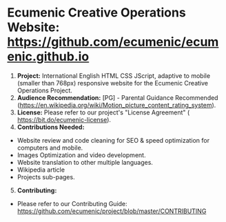 # Ecumenic Creative Operations Website: https://github.com/ecumenic/ecumenic.github.io

1. **Project:** International English HTML CSS JScript, adaptive to mobile (smaller than 768px) responsive website for the Ecumenic Creative Operations Project.
2. **Audience Recommendation:** [PG] - Parental Guidance Recommended (https://en.wikipedia.org/wiki/Motion_picture_content_rating_system).
3. **License:** Please refer to our project's "License Agreement" (
https://bit.do/ecumenic-license).
4. **Contributions Needed:**
- Website review and code cleaning for SEO & speed optimization for computers and mobile.
- Images Optimization and video development.
- Website translation to other multiple languages.
- Wikipedia article
- Projects sub-pages.
5. **Contributing:**
- Please refer to our Contributing Guide:
https://github.com/ecumenic/project/blob/master/CONTRIBUTING
